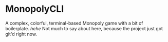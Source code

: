 # MonopolyCLI

A complex, colorful, terminal-based Monopoly game with a bit of boilerplate. *hehe*
Not much to say about here, because the project just got git'd right now.
